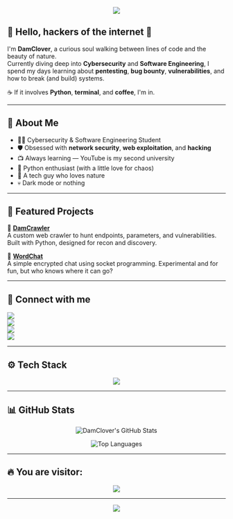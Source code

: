 <!-- Banner animado -->
<p align="center">
  <img src="https://capsule-render.vercel.app/api?type=waving&color=0d0221,240046,3c096c,5a189a,7209b7&height=180&section=header&text=DamClover&fontColor=ffffff&fontSize=40&animation=fadeIn" />
</p>

## 🌌 Hello, hackers of the internet 👾

I'm **DamClover**, a curious soul walking between lines of code and the beauty of nature.  
Currently diving deep into **Cybersecurity** and **Software Engineering**, I spend my days learning about **pentesting**, **bug bounty**, **vulnerabilities**, and how to break (and build) systems.

☕ If it involves **Python**, **terminal**, and **coffee**, I'm in.  

---

## 🧠 About Me

- 🧑‍🎓 Cybersecurity & Software Engineering Student  
- 🛡️ Obsessed with **network security**, **web exploitation**, and **hacking**
- 📺 Always learning — YouTube is my second university
- 🐍 Python enthusiast (with a little love for chaos)
- 🌿 A tech guy who loves nature  
- 💀 Dark mode or nothing

---

## 📌 Featured Projects

🚀 **[DamCrawler](https://github.com/damclover/damcrawler)**  
A custom web crawler to hunt endpoints, parameters, and vulnerabilities. Built with Python, designed for recon and discovery.

💬 **[WordChat](https://github.com/damclover/WordChat)**  
A simple encrypted chat using socket programming. Experimental and for fun, but who knows where it can go?

---

## 📡 Connect with me

<p>
  <a href="mailto:damclover@proton.me"><img src="https://img.shields.io/badge/Email-damclover@proton.me-8c52ff?style=for-the-badge&logo=protonmail&logoColor=white" /></a><br>
  <a href="https://www.instagram.com/dc.damclover" target="_blank"><img src="https://img.shields.io/badge/Instagram-DC.DamClover-6a0dad?style=for-the-badge&logo=instagram&logoColor=white" /></a><br>
  <a href="https://x.com/dc0xdamclover" target="_blank"><img src="https://img.shields.io/badge/X-dc0xdamclover-0d1117?style=for-the-badge&logo=twitter&logoColor=white" /></a><br>
  <a href="https://www.twitch.tv/gtgotinha" target="_blank"><img src="https://img.shields.io/badge/Twitch-gtgotinha-9146FF?style=for-the-badge&logo=twitch&logoColor=white" /></a>
</p>


---

## ⚙️ Tech Stack

<p align="center">
  <img src="https://skillicons.dev/icons?i=python,bash,linux,html,css,js" />
</p>

---

## 📊 GitHub Stats

<div align="center">

![DamClover's GitHub Stats](https://bad-apple-github-readme.vercel.app/api?username=damclover&show_icons=true&count_private=true&title_color=8c52ff&icon_color=00b3ff&bg_color=000000&text_color=ffffff&hide_border=true)

![Top Languages](https://github-readme-mwendwa.vercel.app/api/top-langs/?username=damclover&layout=compact&count_private=true&theme=radical&title_color=8c52ff)

</div>

---

## 🔥 You are visitor:

<p align="center">
  <img src="https://profile-counter.glitch.me/damclover/count.svg" />
</p>

---

<p align="center">
  <img src="https://capsule-render.vercel.app/api?type=waving&color=0d0221,240046,3c096c,5a189a,7209b7&height=100&section=footer" />
</p>
